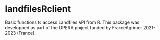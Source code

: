 # landfilesRclient

Basic functions to access Landfiles API from R.
This package was developped as part of the OPERA project funded by FranceAgrimer 2021-2023 (France).
